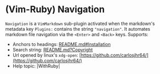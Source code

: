 # (Vim-Ruby) Navigation

`Navigation` is a `VimMarkdown` sub-plugin activated when
the markdown's metadata key `Plugins:` contains the string `"navigation"`.
It automates markdown file navigation via the `<Enter>` and `<Back>` keys.
Supports:

* Anchors to headings:
  [README.md#Installation](README.md#Installation)
* Search string:
  [README.md?Copyright](README.md?Copyright)
* Url opened by linux's `xdg-open`:
  [https://github.com/carlosjhr64/](https://github.com/carlosjhr64/)
* Help topic:
  |WithRuby|
